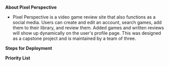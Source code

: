**About Pixel Perspective**
- Pixel Perspective is a video game review site that also functions as a social media. Users can create and edit an account, search games, add them to their library, and review them. Added games and written reviews will show up dynamically on the user's profile page. This was designed as a capstone project and is maintained by a team of three. 

**Steps for Deployment**


**Priority List**

